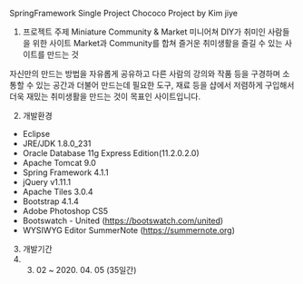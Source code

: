 SpringFramework Single Project
Chococo Project
by Kim jiye


1. 프로젝트 주제
Miniature Community & Market
미니어쳐 DIY가 취미인 사람들을 위한 사이트
Market과 Community를 합쳐 즐거운 취미생활을 즐길 수 있는 사이트를 만드는 것

자신만의 만드는 방법을 자유롭게 공유하고 다른 사람의 강의와 작품 등을 구경하며 소통할 수 있는 공간과 더불어 만드는데 필요한 도구, 재료 등을 샵에서 저렴하게 구입해서 더욱 재밌는 취미생활을 만드는 것이 목표인 사이트입니다.


2. 개발환경
- Eclipse
- JRE/JDK 1.8.0_231
- Oracle Database 11g Express Edition(11.2.0.2.0)
- Apache Tomcat 9.0
- Spring Framework 4.1.1
- jQuery v1.11.1
- Apache Tiles 3.0.4
- Bootstrap 4.1.4
- Adobe Photoshop CS5
- Bootswatch - United (https://bootswatch.com/united)
- WYSIWYG Editor SummerNote (https://summernote.org)


3. 개발기간
2020. 03. 02 ~ 2020. 04. 05 (35일간)
